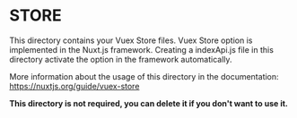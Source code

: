 # STORE

This directory contains your Vuex Store files.
Vuex Store option is implemented in the Nuxt.js framework.
Creating a indexApi.js file in this directory activate the option in the framework automatically.

More information about the usage of this directory in the documentation:
https://nuxtjs.org/guide/vuex-store

**This directory is not required, you can delete it if you don't want to use it.**

